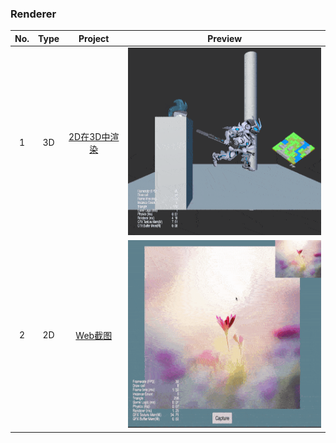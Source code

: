 ### Renderer
| No. | Type | Project | Preview |
| :---: | :---: | :---: | :---: |
| 1 | 3D | [2D在3D中渲染](https://github.com/yeshao2069/CocosCreatorHowToUse/tree/v3.6.x/proj/Renderer/Creator3.6.0_2dRenderingIn3d)  | <div align=center><img src="../../gif/202203/2022030521.gif" width="400" height="300" /></div> |
| 2 | 2D | [Web截图](https://github.com/yeshao2069/CocosCreatorHowToUse/tree/v3.6.x/proj/Renderer/Creator3.6.0_Capture)  | <div align=center><img src="../../gif/202203/2022030522.gif" width="400" height="300" /></div>  |